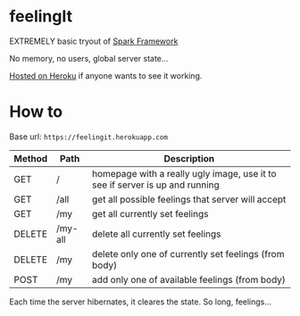 # feelingIt

EXTREMELY basic tryout of [Spark Framework](http://sparkjava.com/)

No memory, no users, global server state...

[Hosted on Heroku](http://feelingit.herokuapp.com/) if anyone wants to see it working.



# How to

Base url: `https://feelingit.herokuapp.com`

| Method        | Path          | Description  |
| ------------- | ------------- | ----- |
| GET           | /             | homepage with a really ugly image, use it to see if server is up and running |
| GET           | /all          | get all possible feelings that server will accept |
| GET           | /my           | get all currently set feelings |
| DELETE        | /my-all       | delete all currently set feelings |
| DELETE        | /my           | delete only one of currently set feelings (from body) |
| POST          | /my           | add only one of available feelings (from body) |

Each time the server hibernates, it cleares the state. So long, feelings...
